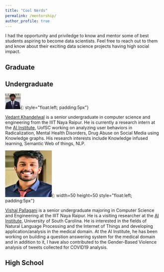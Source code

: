 ```yaml
---
title: "Cool Nerds"
permalink: /mentorship/
author_profile: true
---
```

I had the opportunity and priviledge to know and mentor some of best students aspiring to become data scientists. Feel free to reach out to them and know about their exciting data science projects having high social impact. 

## Graduate

## Undergraduate

![Vedant Khandelwal](/images/vedant.jpg){: style="float:left; padding:5px"}



[Vedant Khandelwal](https://www.linkedin.com/in/khvedant/) is a senior undergraduate in computer science and engineering from the IIIT Naya Raipur. He is currently a research intern at the [AI Institute](http://aiisc.ai/), UofSC working on analyzing user behaviors in Radicalization, Mental Health Disorders, Drug Abuse on Social Media using Knowledge graphs. His research interests include Knowledge infused learning, Semantic Web of things, NLP. 


![Vishal Pallagani](/images/vishal.jpg){: width=50 height=50 style="float:left; padding:5px"}



[Vishal Pallagani](https://www.linkedin.com/in/vishalpallagani/) is a senior undergraduate majoring in Computer Science and Engineering at the IIIT Naya Raipur. He is a visiting researcher at the [AI Institute](http://aiisc.ai/), University of South Carolina. He is interested in the fields of Natural Language Processing and the Internet of Things and developing application/analysis in the medical domain. At the AI Institute, he has been working on building a question answering system for the medical domain and in addition to it, I have also contributed to the Gender-Based Violence  analysis of tweets collected for COVID19 analysis.

## High School 